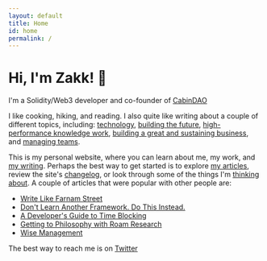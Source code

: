 ```yaml
---
layout: default
title: Home
id: home
permalink: /
---
```


<div>
  <h1>Hi, I'm Zakk! 👋</h1>
</div>

I'm a Solidity/Web3 developer and co-founder of [CabinDAO](https://www.creatorcabins.com/)

I like cooking, hiking, and reading. I also quite like writing about a couple of different topics, including: [technology](/technology), [building the future](/building-the-future), [high-performance knowledge work](/high-performance-knowledge-work), [building a great and sustaining business](/great-business), and [managing teams](/management).

This is my personal website, where you can learn about me, my work, and [my writing](/articles). Perhaps the best way to get started is to explore [my articles](/articles), review the site's [changelog](/changelog), or look through some of the things I'm [thinking about](/domains). A couple of articles that were popular with other people are:

- [Write Like Farnam Street](/write-like-farnam-street)
- [Don't Learn Another Framework. Do This Instead.](/dont-learn-another-framework-do-this-instead)
- [A Developer's Guide to Time Blocking](/a-developers-guide-to-time-blocking)
- [Getting to Philosophy with Roam Research](/getting-to-philosophy-with-roam-research)
- [Wise Management](/wise-management)

The best way to reach me is on [Twitter](https://twitter.com/0xZakk)
